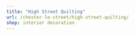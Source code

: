 ```yaml
---
title: "High Street Quilting"
url: /chester-le-street/high-street-quilting/
shop: interior decoration
---
```


